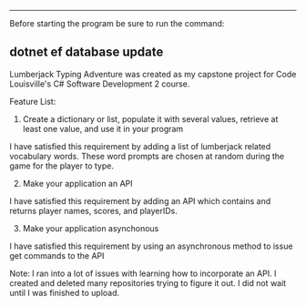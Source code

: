 
-----------------------------------------------------
Before starting the program be sure to run the command:

dotnet ef database update
-----------------------------------------------------


Lumberjack Typing Adventure was created as my capstone project for Code Louisville's C# Software Development 2 course.



Feature List:
1. Create a dictionary or list, populate it with several values, retrieve at least one value, and use it in your program

I have satisfied this requirement by adding a list of lumberjack related vocabulary words. These word prompts are chosen at random during the game for the player to type.

2. Make your application an API

I have satisfied this requirement by adding an API which contains and returns player names, scores, and playerIDs.

3. Make your application asynchonous

I have satisfied this requirement by using an asynchronous method to issue get commands to the API




Note: I ran into a lot of issues with learning how to incorporate an API. I created and deleted many repositories trying to figure it out. I did not wait until I was finished to upload.
